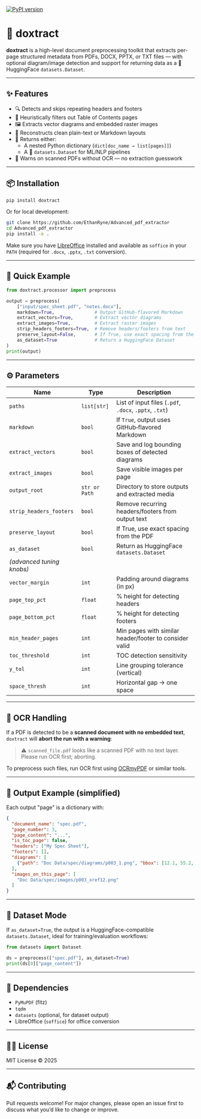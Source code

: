 [![PyPI version](https://img.shields.io/pypi/v/doxtract.svg)](https://pypi.org/project/doxtract/)

# 📄 doxtract

**doxtract** is a high-level document preprocessing toolkit that extracts per-page structured metadata from PDFs, DOCX, PPTX, or TXT files — with optional diagram/image detection and support for returning data as a 🤗 HuggingFace `datasets.Dataset`.

---

## ✨ Features

- 🔍 Detects and skips repeating headers and footers
- 🧠 Heuristically filters out Table of Contents pages
- 🖼 Extracts vector diagrams and embedded raster images
- 📑 Reconstructs clean plain-text or Markdown layouts
- 🔁 Returns either:
  - A nested Python dictionary (`dict[doc_name → list[pages]]`)
  - A 🤗 `datasets.Dataset` for ML/NLP pipelines
- 🚫 Warns on scanned PDFs without OCR — no extraction guesswork

---

## 📦 Installation

```bash
pip install doxtract
````

Or for local development:

```bash
git clone https://github.com/EthanRyne/Advanced_pdf_extractor
cd Advanced_pdf_extractor
pip install -e .
```

Make sure you have [LibreOffice](https://www.libreoffice.org/) installed and available as `soffice` in your `PATH` (required for `.docx`, `.pptx`, `.txt` conversion).

---

## 🧪 Quick Example

```python
from doxtract.processor import preprocess

output = preprocess(
    ["input/spec_sheet.pdf", "notes.docx"],
    markdown=True,               # Output GitHub-flavored Markdown
    extract_vectors=True,        # Extract vector diagrams
    extract_images=True,         # Extract raster images
    strip_headers_footers=True,  # Remove headers/footers from text
    preserve_layout=False,       # If True, use exact spacing from the PDF
    as_dataset=True              # Return a HuggingFace Dataset
)
print(output)
```

---

## ⚙️ Parameters

| Name                      | Type          | Description                                            |
| ------------------------- | ------------- | ------------------------------------------------------ |
| `paths`                   | `list[str]`   | List of input files (`.pdf`, `.docx`, `.pptx`, `.txt`) |
| `markdown`                | `bool`        | If `True`, output uses GitHub‑flavored Markdown        |
| `extract_vectors`         | `bool`        | Save and log bounding boxes of detected diagrams       |
| `extract_images`          | `bool`        | Save visible images per page                           |
| `output_root`             | `str or Path` | Directory to store outputs and extracted media         |
| `strip_headers_footers`   | `bool`        | Remove recurring headers/footers from output text      |
| `preserve_layout`         | `bool`        | If True, use exact spacing from the PDF                |
| `as_dataset`              | `bool`        | Return as HuggingFace `datasets.Dataset`               |
| *(advanced tuning knobs)* |               |                                                        |
| `vector_margin`           | `int`         | Padding around diagrams (in px)                        |
| `page_top_pct`            | `float`       | % height for detecting headers                         |
| `page_bottom_pct`         | `float`       | % height for detecting footers                         |
| `min_header_pages`        | `int`         | Min pages with similar header/footer to consider valid |
| `toc_threshold`           | `int`         | TOC detection sensitivity                              |
| `y_tol`                   | `int`         | Line grouping tolerance (vertical)                     |
| `space_thresh`            | `int`         | Horizontal gap → one space                             |

---

## 🛑 OCR Handling

If a PDF is detected to be a **scanned document with no embedded text**, `doxtract` will **abort the run with a warning**:

> ⚠️ `scanned_file.pdf` looks like a scanned PDF with no text layer. Please run OCR first; aborting.

To preprocess such files, run OCR first using [OCRmyPDF](https://ocrmypdf.readthedocs.io/) or similar tools.

---

## 📁 Output Example (simplified)

Each output "page" is a dictionary with:

```json
{
  "document_name": "spec.pdf",
  "page_number": 3,
  "page_content": "...",
  "is_toc_page": false,
  "headers": ["My Spec Sheet"],
  "footers": [],
  "diagrams": [
    {"path": "Doc Data/spec/diagrams/p003_1.png", "bbox": [12.1, 55.2, 430.6, 310.4]}
  ],
  "images_on_this_page": [
    "Doc Data/spec/images/p003_xref12.png"
  ]
}
```

---

## 🤗 Dataset Mode

If `as_dataset=True`, the output is a HuggingFace-compatible `datasets.Dataset`, ideal for training/evaluation workflows:

```python
from datasets import Dataset

ds = preprocess(["spec.pdf"], as_dataset=True)
print(ds[0]["page_content"])
```

---

## 🧱 Dependencies

* `PyMuPDF` (fitz)
* `tqdm`
* `datasets` (optional, for dataset output)
* LibreOffice (`soffice`) for office conversion

---

## 🧑‍💻 License

MIT License © 2025

---

## 📬 Contributing

Pull requests welcome! For major changes, please open an issue first to discuss what you’d like to change or improve.


